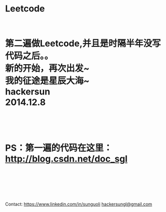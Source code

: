 Leetcode
========
<br>第二遍做Leetcode,并且是时隔半年没写代码之后。。
<br>新的开始，再次出发~
<br>我的征途是星辰大海~
<br>
hackersun<br>
2014.12.8<br>
<br>
=========
<br>PS：第一遍的代码在这里：
<br>http://blog.csdn.net/doc_sgl
<br>
<br>
<br>
<br>
========
Contact:
https://www.linkedin.com/in/sunguoli
hackersungl@gmail.com
